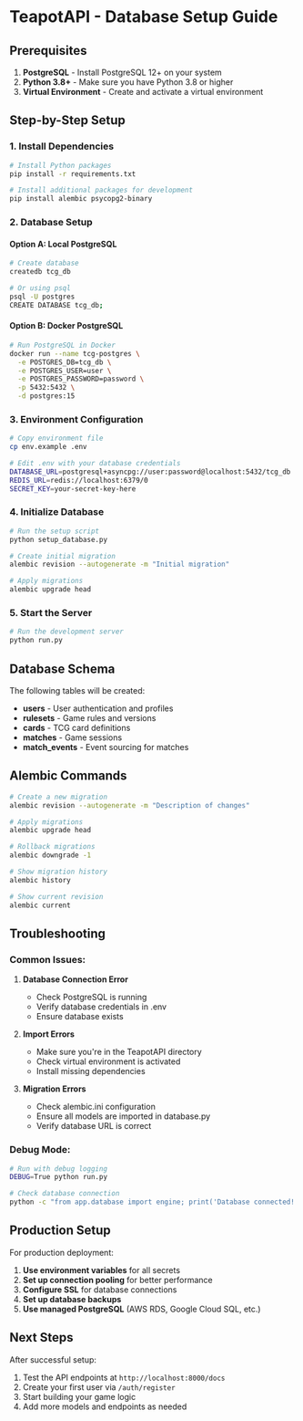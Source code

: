 # TeapotAPI - Database Setup Guide

## Prerequisites

1. **PostgreSQL** - Install PostgreSQL 12+ on your system
2. **Python 3.8+** - Make sure you have Python 3.8 or higher
3. **Virtual Environment** - Create and activate a virtual environment

## Step-by-Step Setup

### 1. Install Dependencies

```bash
# Install Python packages
pip install -r requirements.txt

# Install additional packages for development
pip install alembic psycopg2-binary
```

### 2. Database Setup

#### Option A: Local PostgreSQL
```bash
# Create database
createdb tcg_db

# Or using psql
psql -U postgres
CREATE DATABASE tcg_db;
```

#### Option B: Docker PostgreSQL
```bash
# Run PostgreSQL in Docker
docker run --name tcg-postgres \
  -e POSTGRES_DB=tcg_db \
  -e POSTGRES_USER=user \
  -e POSTGRES_PASSWORD=password \
  -p 5432:5432 \
  -d postgres:15
```

### 3. Environment Configuration

```bash
# Copy environment file
cp env.example .env

# Edit .env with your database credentials
DATABASE_URL=postgresql+asyncpg://user:password@localhost:5432/tcg_db
REDIS_URL=redis://localhost:6379/0
SECRET_KEY=your-secret-key-here
```

### 4. Initialize Database

```bash
# Run the setup script
python setup_database.py

# Create initial migration
alembic revision --autogenerate -m "Initial migration"

# Apply migrations
alembic upgrade head
```

### 5. Start the Server

```bash
# Run the development server
python run.py
```

## Database Schema

The following tables will be created:

- **users** - User authentication and profiles
- **rulesets** - Game rules and versions
- **cards** - TCG card definitions
- **matches** - Game sessions
- **match_events** - Event sourcing for matches

## Alembic Commands

```bash
# Create a new migration
alembic revision --autogenerate -m "Description of changes"

# Apply migrations
alembic upgrade head

# Rollback migrations
alembic downgrade -1

# Show migration history
alembic history

# Show current revision
alembic current
```

## Troubleshooting

### Common Issues:

1. **Database Connection Error**
   - Check PostgreSQL is running
   - Verify database credentials in .env
   - Ensure database exists

2. **Import Errors**
   - Make sure you're in the TeapotAPI directory
   - Check virtual environment is activated
   - Install missing dependencies

3. **Migration Errors**
   - Check alembic.ini configuration
   - Ensure all models are imported in database.py
   - Verify database URL is correct

### Debug Mode:

```bash
# Run with debug logging
DEBUG=True python run.py

# Check database connection
python -c "from app.database import engine; print('Database connected!')"
```

## Production Setup

For production deployment:

1. **Use environment variables** for all secrets
2. **Set up connection pooling** for better performance
3. **Configure SSL** for database connections
4. **Set up database backups**
5. **Use managed PostgreSQL** (AWS RDS, Google Cloud SQL, etc.)

## Next Steps

After successful setup:

1. Test the API endpoints at `http://localhost:8000/docs`
2. Create your first user via `/auth/register`
3. Start building your game logic
4. Add more models and endpoints as needed
